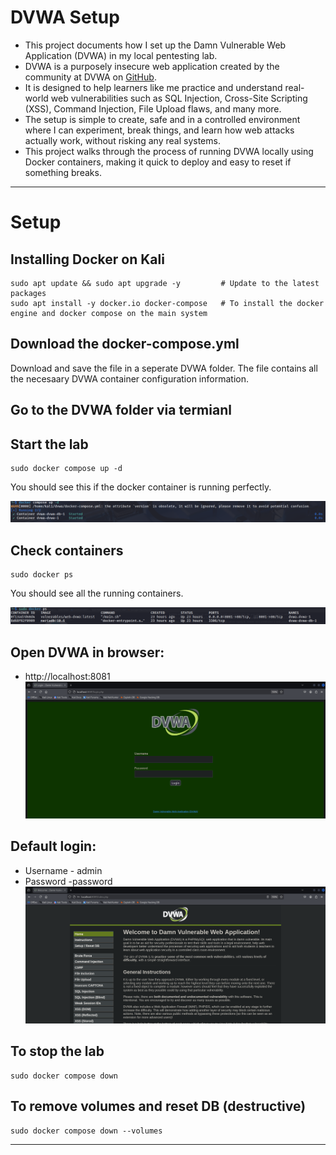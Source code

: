# DVWA Setup
- This project documents how I set up the Damn Vulnerable Web Application (DVWA) in my local pentesting lab.
- DVWA is a purposely insecure web application created by the community at DVWA on [GitHub](https://github.com/digininja/DVWAhttps://github.com/digininja/DVWA).
-  It is designed to help learners like me practice and understand real-world web vulnerabilities such as SQL Injection, Cross-Site Scripting (XSS), Command Injection, File Upload flaws, and many more.
- The setup is simple to create, safe and in a controlled environment where I can experiment, break things, and learn how web attacks actually work, without risking any real systems.
- This project walks through the process of running DVWA locally using Docker containers, making it quick to deploy and easy to reset if something breaks.

---
# Setup
## Installing Docker on Kali
```
sudo apt update && sudo apt upgrade -y         # Update to the latest packages 
sudo apt install -y docker.io docker-compose   # To install the docker engine and docker compose on the main system
```
## Download the docker-compose.yml 
Download and save the file in a seperate DVWA folder. The file contains all the necesaary DVWA container configuration information.

## Go to the DVWA folder via termianl

## Start the lab 
```
sudo docker compose up -d
```
You should see this if the docker container is running perfectly.

![](SC1.png)
## Check containers
```
sudo docker ps 
```
You should see all the running containers.

![Screenshot](SC.png)

## Open DVWA in browser:
- http://localhost:8081
![](S3.png)
## Default login: 
- Username - admin
- Password -password
![](S4.png)
  
## To stop the lab
```
sudo docker compose down
```
## To remove volumes and reset DB (destructive)
```
sudo docker compose down --volumes
```
---









